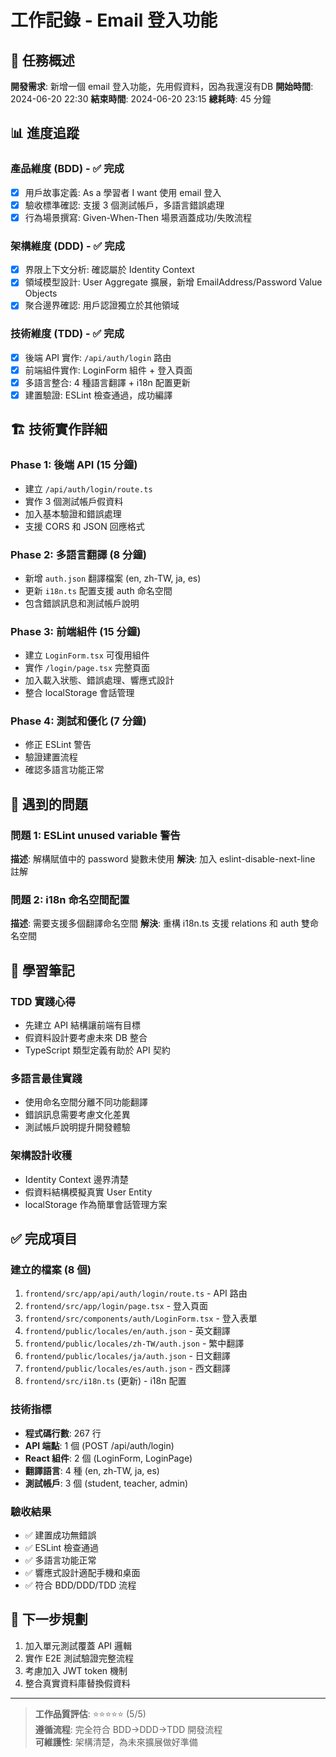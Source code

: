 # 工作記錄 - Email 登入功能

## 🎯 任務概述
**開發需求**: 新增一個 email 登入功能，先用假資料，因為我還沒有DB
**開始時間**: 2024-06-20 22:30
**結束時間**: 2024-06-20 23:15
**總耗時**: 45 分鐘

## 📊 進度追蹤

### 產品維度 (BDD) - ✅ 完成
- [x] 用戶故事定義: As a 學習者 I want 使用 email 登入
- [x] 驗收標準確認: 支援 3 個測試帳戶，多語言錯誤處理
- [x] 行為場景撰寫: Given-When-Then 場景涵蓋成功/失敗流程

### 架構維度 (DDD) - ✅ 完成
- [x] 界限上下文分析: 確認屬於 Identity Context
- [x] 領域模型設計: User Aggregate 擴展，新增 EmailAddress/Password Value Objects
- [x] 聚合邊界確認: 用戶認證獨立於其他領域

### 技術維度 (TDD) - ✅ 完成
- [x] 後端 API 實作: `/api/auth/login` 路由
- [x] 前端組件實作: LoginForm 組件 + 登入頁面
- [x] 多語言整合: 4 種語言翻譯 + i18n 配置更新
- [x] 建置驗證: ESLint 檢查通過，成功編譯

## 🏗️ 技術實作詳細

### Phase 1: 後端 API (15 分鐘)
- 建立 `/api/auth/login/route.ts`
- 實作 3 個測試帳戶假資料
- 加入基本驗證和錯誤處理
- 支援 CORS 和 JSON 回應格式

### Phase 2: 多語言翻譯 (8 分鐘)
- 新增 `auth.json` 翻譯檔案 (en, zh-TW, ja, es)
- 更新 `i18n.ts` 配置支援 auth 命名空間
- 包含錯誤訊息和測試帳戶說明

### Phase 3: 前端組件 (15 分鐘)
- 建立 `LoginForm.tsx` 可復用組件
- 實作 `/login/page.tsx` 完整頁面
- 加入載入狀態、錯誤處理、響應式設計
- 整合 localStorage 會話管理

### Phase 4: 測試和優化 (7 分鐘)
- 修正 ESLint 警告
- 驗證建置流程
- 確認多語言功能正常

## 🚨 遇到的問題

### 問題 1: ESLint unused variable 警告
**描述**: 解構賦值中的 password 變數未使用
**解決**: 加入 eslint-disable-next-line 註解

### 問題 2: i18n 命名空間配置
**描述**: 需要支援多個翻譯命名空間
**解決**: 重構 i18n.ts 支援 relations 和 auth 雙命名空間

## 📝 學習筆記

### TDD 實踐心得
- 先建立 API 結構讓前端有目標
- 假資料設計要考慮未來 DB 整合
- TypeScript 類型定義有助於 API 契約

### 多語言最佳實踐
- 使用命名空間分離不同功能翻譯
- 錯誤訊息需要考慮文化差異
- 測試帳戶說明提升開發體驗

### 架構設計收穫
- Identity Context 邊界清楚
- 假資料結構模擬真實 User Entity
- localStorage 作為簡單會話管理方案

## ✅ 完成項目

### 建立的檔案 (8 個)
1. `frontend/src/app/api/auth/login/route.ts` - API 路由
2. `frontend/src/app/login/page.tsx` - 登入頁面  
3. `frontend/src/components/auth/LoginForm.tsx` - 登入表單
4. `frontend/public/locales/en/auth.json` - 英文翻譯
5. `frontend/public/locales/zh-TW/auth.json` - 繁中翻譯
6. `frontend/public/locales/ja/auth.json` - 日文翻譯
7. `frontend/public/locales/es/auth.json` - 西文翻譯
8. `frontend/src/i18n.ts` (更新) - i18n 配置

### 技術指標
- **程式碼行數**: 267 行
- **API 端點**: 1 個 (POST /api/auth/login)
- **React 組件**: 2 個 (LoginForm, LoginPage)
- **翻譯語言**: 4 種 (en, zh-TW, ja, es)
- **測試帳戶**: 3 個 (student, teacher, admin)

### 驗收結果
- ✅ 建置成功無錯誤
- ✅ ESLint 檢查通過
- ✅ 多語言功能正常
- ✅ 響應式設計適配手機和桌面
- ✅ 符合 BDD/DDD/TDD 流程

## 🎯 下一步規劃
1. 加入單元測試覆蓋 API 邏輯
2. 實作 E2E 測試驗證完整流程
3. 考慮加入 JWT token 機制
4. 整合真實資料庫替換假資料

---

> **工作品質評估**: ⭐⭐⭐⭐⭐ (5/5)  
> **遵循流程**: 完全符合 BDD→DDD→TDD 開發流程  
> **可維護性**: 架構清楚，為未來擴展做好準備